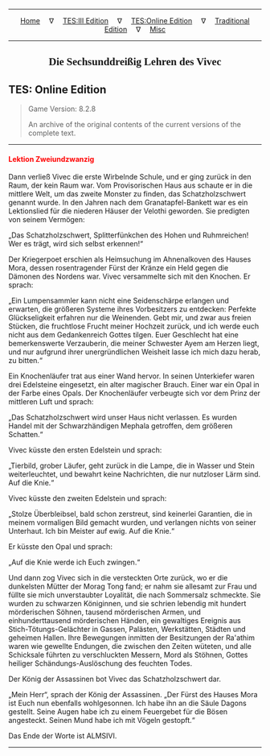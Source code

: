 
---

<!-- Jekyll Page Links -->

<center>
<a href="../../../../index.html">Home</a>
&emsp;&nabla;&emsp;
<a href="../../../index-tes3.html">TES:III Edition</a>
&emsp;&nabla;&emsp;
<a href="../../../index-teso.html">TES:Online Edition</a>
&emsp;&nabla;&emsp;
<a href="../../../index-traditional.html">Traditional Edition</a>
&emsp;&nabla;&emsp;
<a href="../../../index-misc.html">Misc</a>
</center>

<!-- Markdown Body Below: -->

---

<center>
<h2><span style="font-family:Georgia">Die Sechsunddreißig Lehren des Vivec</span></h2>
</center>

## TES: Online Edition

> Game Version: 8.2.8
>
> An archive of the original contents of the current versions of the complete text.

---

#### <span style="color:red">Lektion Zweiundzwanzig</span>

Dann verließ Vivec die erste Wirbelnde Schule, und er ging zurück in den Raum, der kein Raum war. Vom Provisorischen Haus aus schaute er in die mittlere Welt, um das zweite Monster zu finden, das Schatzholzschwert genannt wurde. In den Jahren nach dem Granatapfel-Bankett war es ein Lektionslied für die niederen Häuser der Velothi geworden. Sie predigten von seinem Vermögen:

„Das Schatzholzschwert, Splitterfünkchen des Hohen und Ruhmreichen! Wer es trägt, wird sich selbst erkennen!“

Der Kriegerpoet erschien als Heimsuchung im Ahnenalkoven des Hauses Mora, dessen rosentragender Fürst der Kränze ein Held gegen die Dämonen des Nordens war. Vivec versammelte sich mit den Knochen. Er sprach:

„Ein Lumpensammler kann nicht eine Seidenschärpe erlangen und erwarten, die größeren Systeme ihres Vorbesitzers zu entdecken: Perfekte Glückseligkeit erfahren nur die Weinenden. Gebt mir, und zwar aus freien Stücken, die fruchtlose Frucht meiner Hochzeit zurück, und ich werde euch nicht aus dem Gedankenreich Gottes tilgen. Euer Geschlecht hat eine bemerkenswerte Verzauberin, die meiner Schwester Ayem am Herzen liegt, und nur aufgrund ihrer unergründlichen Weisheit lasse ich mich dazu herab, zu bitten.“

Ein Knochenläufer trat aus einer Wand hervor. In seinen Unterkiefer waren drei Edelsteine eingesetzt, ein alter magischer Brauch. Einer war ein Opal in der Farbe eines Opals. Der Knochenläufer verbeugte sich vor dem Prinz der mittleren Luft und sprach:

„Das Schatzholzschwert wird unser Haus nicht verlassen. Es wurden Handel mit der Schwarzhändigen Mephala getroffen, dem größeren Schatten.“

Vivec küsste den ersten Edelstein und sprach:

„Tierbild, grober Läufer, geht zurück in die Lampe, die in Wasser und Stein weiterleuchtet, und bewahrt keine Nachrichten, die nur nutzloser Lärm sind. Auf die Knie.“

Vivec küsste den zweiten Edelstein und sprach:

„Stolze Überbleibsel, bald schon zerstreut, sind keinerlei Garantien, die in meinem vormaligen Bild gemacht wurden, und verlangen nichts von seiner Unterhaut. Ich bin Meister auf ewig. Auf die Knie.“

Er küsste den Opal und sprach:

„Auf die Knie werde ich Euch zwingen.“

Und dann zog Vivec sich in die versteckten Orte zurück, wo er die dunkelsten Mütter der Morag Tong fand; er nahm sie allesamt zur Frau und füllte sie mich unverstaubter Loyalität, die nach Sommersalz schmeckte. Sie wurden zu schwarzen Königinnen, und sie schrien lebendig mit hundert mörderischen Söhnen, tausend mörderischen Armen, und einhunderttausend mörderischen Händen, ein gewaltiges Ereignis aus Stich-Tötungs-Gelächter in Gassen, Palästen, Werkstätten, Städten und geheimen Hallen. Ihre Bewegungen inmitten der Besitzungen der Ra'athim waren wie gewellte Endungen, die zwischen den Zeiten wüteten, und alle Schicksale führten zu verschluckten Messern, Mord als Stöhnen, Gottes heiliger Schändungs-Auslöschung des feuchten Todes.

Der König der Assassinen bot Vivec das Schatzholzschwert dar.

„Mein Herr“, sprach der König der Assassinen. „Der Fürst des Hauses Mora ist Euch nun ebenfalls wohlgesonnen. Ich habe ihn an die Säule Dagons gestellt. Seine Augen habe ich zu einem Feuergebet für die Bösen angesteckt. Seinen Mund habe ich mit Vögeln gestopft.“

Das Ende der Worte ist ALMSIVI.

---
